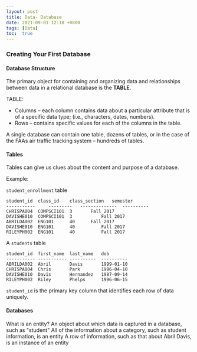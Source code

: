 ```yaml
---
layout: post
title: Data- Database
date: 2021-09-01 12:18 +0800
tags: [Data]
toc:  true
---
```


<!-- Global site tag (gtag.js) - Google Analytics -->
  <script async src="https://www.googletagmanager.com/gtag/js?id=G-TG0XJZG53F"></script>
  <script>
    window.dataLayer = window.dataLayer || [];
    function gtag(){dataLayer.push(arguments);}
    gtag('js', new Date());

    gtag('config', 'G-TG0XJZG53F');
  </script>

### Creating Your First Database
#### Database Structure

The primary object for containing and organizing data and relationships between data in a relational database is the **TABLE**.

TABLE:
- Columns – each column contains data about a particular attribute that is of a specific data type; (i.e., characters, dates, numbers).
- Rows – contains specific values for each of the columns in the table.

A single database can contain one table, dozens of tables, or in the case of the FAAs air traffic tracking system – hundreds of tables.

#### Tables
Tables can give us clues about the content and purpose of a database.

Example:

`student_enrollment` table
```
student_id	class_id	class_section   semester       
----------- 	---------	--------------	----------
CHRISPA004	COMPSCI101	3		Fall 2017
DAVISHE010	COMPSCI101 	3	        Fall 2017
ABRILDA002	ENG101		40		Fall 2017
DAVISHE010	ENG101		40      	Fall 2017
RILEYPH002	ENG101		40	        Fall 2017
```

A `students` table
```
student_id	first_name	last_name	dob       
-----------	-----------	----------	----------
ABRILDA002	Abril		Davis		1999-01-10
CHRISPA004	Chris		Park		1996-04-10
DAVISHE010	Davis		Hernandez	1987-09-14
RILEYPH002	Riley		Phelps		1996-06-15
```

`student_id` is the primary key column that identifies each row of data uniquely.

#### Databases

What is an entity?
An object about which data is captured in a database, such as "student"
All of the information about a category, such as student information, is an entity
A row of information, such as that about Abril Davis, is an instance of an entity
